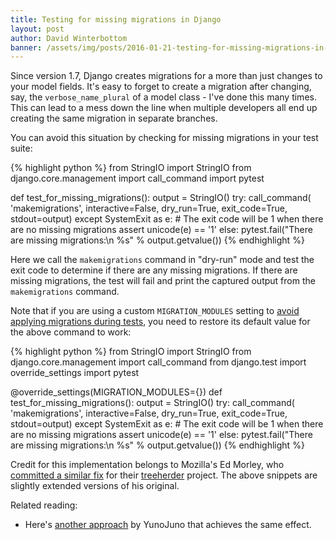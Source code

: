 ```yaml
---
title: Testing for missing migrations in Django
layout: post
author: David Winterbottom
banner: /assets/img/posts/2016-01-21-testing-for-missing-migrations-in-django.jpg
---
```


Since version 1.7, Django creates migrations for a more than just changes to
your model fields. It's easy to forget to create a migration after changing,
say, the `verbose_name_plural` of a model class - I've done this many times.
This can lead to a mess down the line when multiple developers all end up
creating the same migration in separate branches.

You can avoid this situation by checking for missing migrations in your test
suite:

{% highlight python %}
from StringIO import StringIO
from django.core.management import call_command
import pytest

def test_for_missing_migrations():
    output = StringIO()
    try:
        call_command(
            'makemigrations', interactive=False, dry_run=True, exit_code=True,
            stdout=output)
    except SystemExit as e:
        # The exit code will be 1 when there are no missing migrations
        assert unicode(e) == '1'
    else:
        pytest.fail("There are missing migrations:\n %s" % output.getvalue())
{% endhighlight %}

Here we call the `makemigrations` command in "dry-run" mode and test the 
exit code to determine if there are any missing migrations. If there are missing
migrations, the test will fail and print the captured output from the
`makemigrations` command.

Note that if you are using a custom `MIGRATION_MODULES` setting to [avoid
applying migrations during
tests](https://docs.djangoproject.com/en/1.9/ref/settings/#migration-modules), you need to restore its default value for
the above command to work:

{% highlight python %}
from StringIO import StringIO
from django.core.management import call_command
from django.test import override_settings
import pytest

@override_settings(MIGRATION_MODULES={})
def test_for_missing_migrations():
    output = StringIO()
    try:
        call_command(
            'makemigrations', interactive=False, dry_run=True, exit_code=True,
            stdout=output)
    except SystemExit as e:
        # The exit code will be 1 when there are no missing migrations
        assert unicode(e) == '1'
    else:
        pytest.fail("There are missing migrations:\n %s" % output.getvalue())
{% endhighlight %}

Credit for this implementation belongs to Mozilla's Ed Morley, who [committed a
similar fix](https://github.com/mozilla/treeherder/commit/dd539147716125bb4d2798cdaf613e294c363fb2) 
for their [treeherder](https://github.com/mozilla/treeherder/) project. The above snippets are 
slightly extended versions of his original.

Related reading:

- Here's [another approach](http://tech.yunojuno.com/keeping-on-top-of-django-migrations) by YunoJuno that achieves the same effect.
